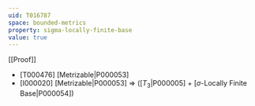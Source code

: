 ```yaml
---
uid: T016787
space: bounded-metrics
property: sigma-locally-finite-base
value: true
---
```

[[Proof]]

* [T000476] [Metrizable|P000053]
* [I000020] [Metrizable|P000053] => ([$T_3$|P000005] + [$\sigma$-Locally Finite Base|P000054])

